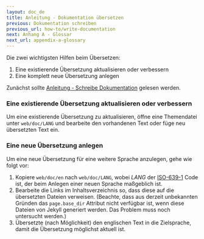 ```yaml
---
layout: doc_de
title: Anleitung - Dokumentation übersetzen
previous: Dokumentation schreiben
previous_url: how-to/write-documentation
next: Anhang A - Glossar
next_url: appendix-a-glossary
---
```


Die zwei wichtigsten Hilfen beim Übersetzen:

1. Eine existierende Übersetzung aktualisieren oder verbessern
1. Eine komplett neue Übersetzung anlegen

Zunächst sollte 
[Anleitung - Schreibe Dokumentation](/doc/de/how-to/write-documentation/) 
gelesen werden.


### Eine existierende Übersetzung aktualisieren oder verbessern

Um eine existierende Übersetzung zu aktualisieren, öffne eine Themendatei unter
`web/doc/LANG` und bearbeite den vorhandenen Text oder füge neu übersetzten 
Text ein.


### Eine neue Übersetzung anlegen

Um eine neue Übersetzung für eine weitere Sprache anzulegen, gehe wie folgt 
vor:

1. Kopiere `web/doc/en` nach `web/doc/LANG`, wobei _LANG_ der
   [ISO-639-1](http://en.wikipedia.org/wiki/List_of_ISO_639-2_codes) Code ist,
   der beim Anlegen einer neuen Sprache maßgeblich ist.
1. Bearbeite die Links im Inhaltsverzeichnis so, dass diese auf die übersetzten
   Dateien verweisen. (Beachte, dass aus derzeit unbekannten Gründen das 
   `page.base_dir` Attribut nicht verfügbar ist, wenn diese Dateien von Jekyll
   generiert werden. Das Problem muss noch untersucht werden.)
1. Übersetzte (nach Möglichkeit) den englischen Text in die Zielsprache, damit
   die Übersetzung möglichst aktuell ist.
